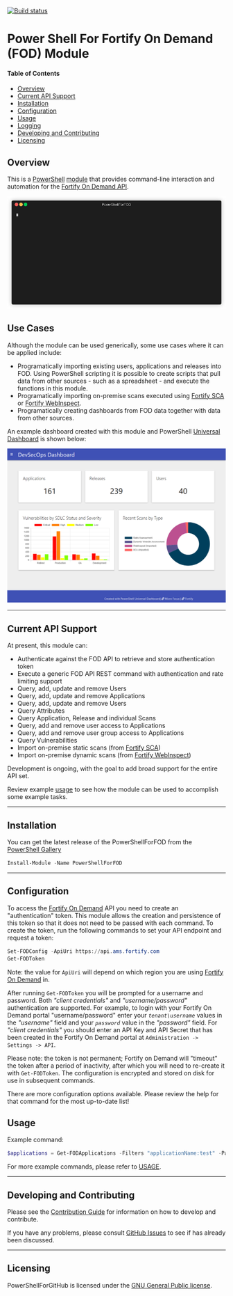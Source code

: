 [![Build status](https://ci.appveyor.com/api/projects/status/egkljq9ok9xhvnhh?svg=true)](https://ci.appveyor.com/project/akevinlee/powershellforfod)

# Power Shell For Fortify On Demand (FOD) Module

#### Table of Contents

*   [Overview](#overview)
*   [Current API Support](#current-api-support)
*   [Installation](#installation)
*   [Configuration](#configuration)
*   [Usage](#usage)
*   [Logging](#logging)
*   [Developing and Contributing](#developing-and-contributing)
*   [Licensing](#licensing)

## Overview

This is a [PowerShell](https://microsoft.com/powershell) [module](https://technet.microsoft.com/en-us/library/dd901839.aspx)
that provides command-line interaction and automation for the [Fortify On Demand API](https://api.ams.fortify.com/swagger/ui/index).

![Example](Media/example-render.gif) 

## Use Cases

Although the module can be used generically, some use cases where it can be applied include:

 * Programatically importing existing users, applications and releases into FOD. Using PowerShell scripting it is possible 
   to create scripts that pull data from other sources - such as a spreadsheet - and execute the functions in this module.
 * Programatically importing on-premise scans executed using [Fortify SCA](https://www.microfocus.com/en-us/products/static-code-analysis-sast)
   or [Fortify WebInspect](https://www.microfocus.com/en-us/products/webinspect-dynamic-analysis-dast).
 * Programatically creating dashboards from FOD data together with data from other sources.  
 
An example dashboard created with this module and PowerShell [Universal Dashboard](https://universaldashboard.io/) is shown below:

![DevSecOps Dashboard](Media/dashboard-example.png) 
        
----------

## Current API Support

At present, this module can:
 * Authenticate against the FOD API to retrieve and store authentication token
 * Execute a generic FOD API REST command with authentication and rate limiting support
 * Query, add, update and remove Users
 * Query, add, update and remove Applications
 * Query, add, update and remove Users
 * Query Attributes
 * Query Application, Release and individual Scans
 * Query, add and remove user access to Applications
 * Query, add and remove user group access to Applications
 * Query Vulnerabilities
 * Import on-premise static scans (from [Fortify SCA](https://www.microfocus.com/en-us/products/static-code-analysis-sast))
 * Import on-premise dynamic scans (from [Fortify WebInspect](https://www.microfocus.com/en-us/products/webinspect-dynamic-analysis-dast)) 

Development is ongoing, with the goal to add broad support for the entire API set.

Review example [usage](USAGE.md) to see how the module can be used to accomplish some example tasks.

----------

## Installation

You can get the latest release of the PowerShellForFOD from the [PowerShell Gallery](https://www.powershellgallery.com/packages/PowerShellForFOD)

```PowerShell
Install-Module -Name PowerShellForFOD
```

----------

## Configuration

To access the [Fortify On Demand](https://www.microfocus.com/en-us/products/application-security-testing) API you need 
to create an "authentication" token. This module allows the creation and persistence of this token so that it does not 
need to be passed with each command. To create the token, run the following commands to set your API endpoint and 
request a token:

```PowerShell
Set-FODConfig -ApiUri https://api.ams.fortify.com
Get-FODToken
```

Note: the value for `ApiUri` will depend on which region you are using [Fortify On Demand](https://www.microfocus.com/en-us/products/application-security-testing) in.

After running `Get-FODToken` you will be prompted for a username and password. Both *"client credentials"* and 
*"username/password"* authentication are supported. For example, to login with your Fortify On Demand portal "username/password" 
enter your *`tenant\username`* values in the *"username"* field and your *`password`* value in the *"password"* field. For 
*"client credentials"* you should enter an API Key and API Secret that has been created in the Fortify On Demand portal 
at `Administration -> Settings -> API`.

Please note: the token is not permanent; Fortify on Demand will "timeout" the token after a period of inactivity,
after which you will need to re-create it with `Get-FODToken`. The configuration is encrypted and stored on disk for 
use in subsequent commands.

There are more configuration options available.  Please review the help for that command for the most up-to-date list!

## Usage

Example command:

```powershell
$applications = Get-FODApplications -Filters "applicationName:test" -Paging | Out-GridView
```

For more example commands, please refer to [USAGE](USAGE.md).

----------

## Developing and Contributing

Please see the [Contribution Guide](CONTRIBUTING.md) for information on how to develop and contribute.

If you have any problems, please consult [GitHub Issues](https://github.com/fortify-community-plugins/PowerShellForFOD/issues)
to see if has already been discussed.

----------

## Licensing

PowerShellForGitHub is licensed under the [GNU General Public license](LICENSE).


